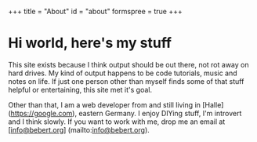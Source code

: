 +++
title = "About"
id = "about"
formspree = true
+++

# Hi world, here's my stuff

This site exists because I think output should be out there, not rot away on hard drives. My kind of output happens to be code tutorials, music and notes on life. If just one person other than myself finds some of that stuff helpful or entertaining, this site met it's goal.

Other than that, I am a web developer from and still living in [Halle] (https://google.com), eastern Germany. I enjoy DIYing stuff, I'm introvert and I think slowly. If you want to work with me, drop me an email at [info@bebert.org] (mailto:info@bebert.org).
